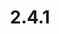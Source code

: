 ---
title: "2.4.1"
ARenderVersion: 4.0.4-2
ReleaseDate: 28/07/2019
FixVersion: 9
FixDate: 09/03/2020
StartPage: release-notes
---